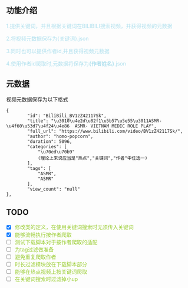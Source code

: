 ## 功能介绍

<p><font color="BlueGreen">1.提供关键词，并且根据关键词在BILIBILI搜索视频，并获得视频的元数据</font></p>
<p><font color="BlueGreen">2.将视频元数据保存为{关键词}.json</font></p>
<p><font color="BlueGreen">3.同时也可以提供作者id,并且获得视频元数据</font></p>
<p><font color="BlueGreen">4.使用作者id爬取时,元数据将保存为<strong>{作者姓名}</strong>.json</font></p>

## 元数据
视频元数据保存为以下格式

```
{
        "id": "BiliBili_BV1zZ42117Sk",
        "title": "\u3010\u4e2d\u82f1\u5b57\u5e55\u3011ASMR-\u4f60\u53d7\u4f24\u4e86  ASMR- VIETNAM MEDIC ROLE PLAY",
        "full_url": "https://www.bilibili.com/video/BV1zZ42117Sk/",
        "author": "homo-popcorn",
        "duration": 5096,
        "categories": [
            "\u70ed\u70b9"
            (理论上来说应当是"热点","关键词","作者"中任选一)
        ],
        "tags": [
            "ASMR",
            "ASMR"
        ],
        "view_count": "null"
},
```
## TODO
- [x] <font color=YellowGreen>修改类的定义，在使用关键词搜索时无须传入关键词</font>
- [x] <font color=YellowGreen>能够流畅执行按作者爬取</font>
- [ ] <font color=YellowGreen>测试下载脚本对于按作者爬取的适配</font>
- [ ] <font color=YellowGreen>为tag过滤做准备</font>
- [ ] <font color=YellowGreen>避免重复爬取作者</font>  
- [ ] <font color=YellowGreen>时长过滤模块放在下载脚本部分</font>
- [ ] <font color=YellowGreen>能够在热点视频上按关键词爬取</font>
- [ ] <font color=YellowGreen>在关键词搜索时过滤掉小up</font>
